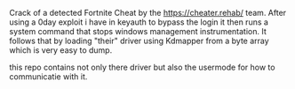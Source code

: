 Crack of a detected Fortnite Cheat by the https://cheater.rehab/ team.
After using a 0day exploit i have in keyauth to bypass the login it then runs a system command that stops windows management instrumentation. It follows that by loading "their" driver using Kdmapper from a byte array which is very easy to dump.


this repo contains not only there driver but also the usermode for how to communicatie with it.

